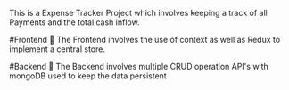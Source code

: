 This is a Expense Tracker Project which involves keeping a track of all Payments and the total cash inflow.

#Frontend 🎡
The Frontend involves the use of context as well as Redux to implement a central store.

#Backend 🚐
The Backend involves multiple CRUD operation API's with mongoDB used to keep the data persistent
